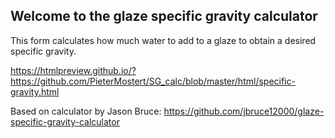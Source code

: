 ## Welcome to the glaze specific gravity calculator

This form calculates how much water to add to a glaze to obtain a desired specific gravity.

https://htmlpreview.github.io/?https://github.com/PieterMostert/SG_calc/blob/master/html/specific-gravity.html

Based on calculator by Jason Bruce: https://github.com/jbruce12000/glaze-specific-gravity-calculator
